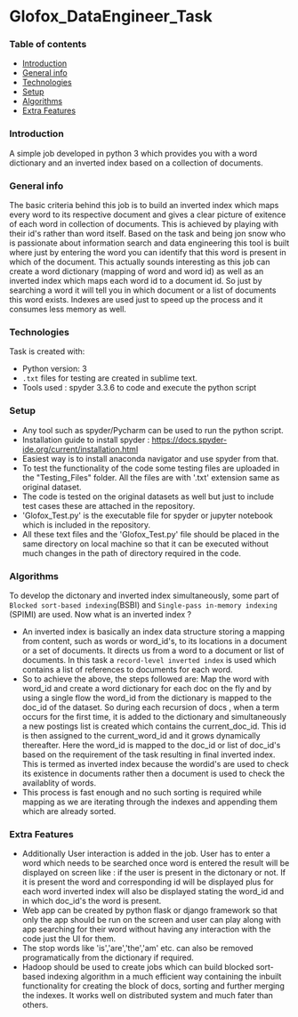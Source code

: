 # Glofox_DataEngineer_Task

### Table of contents
* [Introduction](#introduction)
* [General info](#general-info)
* [Technologies](#technologies)
* [Setup](#setup)
* [Algorithms](#algorithms)
* [Extra Features](#extra-features)


### Introduction
A simple job developed in python 3 which provides you with a word dictionary and an inverted index based on a collection of documents.

### General info
The basic criteria behind this job is to build an inverted index which maps every word to its respective document and gives a clear picture of exitence of each word in collection of documents. This is achieved by playing with their id's rather than word itself. Based on the task and being jon snow who is passionate about information search and data engineering this tool is built where just by entering the word you can identify that this word is present in which of the document. This actually sounds interesting as this job can create a word dictionary (mapping of word and word id) as well as an inverted index which maps each word id to a document id. So just by searching a word it will tell you in which document or a list of documents this word exists. Indexes are used just to speed up the process and it consumes less memory as well.

### Technologies

Task is created with:

* Python version: 3
* `.txt` files for testing are created in sublime text.
* Tools used : spyder 3.3.6 to code and execute the python script

### Setup
* Any tool such as spyder/Pycharm can be used to run the python script.
* Installation guide to install spyder : https://docs.spyder-ide.org/current/installation.html
* Easiest way is to install anaconda navigator and use spyder from that.
* To test the functionality of the code some testing files are uploaded in the "Testing_Files" folder. All the files are with '.txt' extension same as original       dataset.
* The code is tested on the original datasets as well but just to include test cases these are attached in the repository.
* 'Glofox_Test.py' is the executable file for spyder or jupyter notebook which is included in the repository.
* All these text files and the 'Glofox_Test.py' file should be placed in the same directory on local machine so that it can be executed without much changes in the   path of directory required in the code.

### Algorithms

To develop the dictonary and inverted index simultaneously, some part of `Blocked sort-based indexing`(BSBI)  and `Single-pass in-memory indexing` (SPIMI) are used. Now what is an inverted index ?
* An inverted index is basically an index data structure storing a mapping from content, such as words or word_id's, to its locations in a document or a set of documents. It directs us from a word to a document or list of documents. In this task a `record-level inverted index` is used which contains a list of references to documents for each word.
* So to achieve the above, the steps followed are: Map the word with word_id and create a word dictionary for each doc on the fly and by using a single flow the word_id from the dictionary is mapped to the doc_id of the dataset. So during each recursion of docs , when a term occurs for the first time, it is added to the dictionary and simultaneously a new postings list is created which contains the current_doc_id. This id is then assigned to the current_word_id and it grows dynamically thereafter. Here the word_id is mapped to the doc_id or list of doc_id's based on the requirement of the task resulting in final inverted index. This is termed as inverted index because the wordid's are used to check its existence in documents rather then a document is used to check the availablity of words.
* This process is fast enough and no such sorting is required while mapping as we are iterating through the indexes and appending them which are already sorted.

### Extra Features

* Additionally User interaction is added in the job. User has to enter a word which needs to be searched once word is entered the result will be displayed on screen   like : if the user is present in the dictonary or not. If it is present the word and corresponding id will be displayed plus for each word inverted index will       also be displayed stating the word_id and in which doc_id's the word is present.
* Web app can be created by python flask or django framework so that only the app should be run on the screen and user can play along with app searching for their     word without having any interaction with the code just the UI for them.
* The stop words like 'is','are','the','am' etc. can also be removed programatically from the dictionary if required.
* Hadoop should be used to create jobs which can build blocked sort-based indexing algorithm in a much efficient way    containing the inbuilt functionality for       creating the block of docs, sorting and further merging the indexes. It works well on distributed system and much fater than others.


